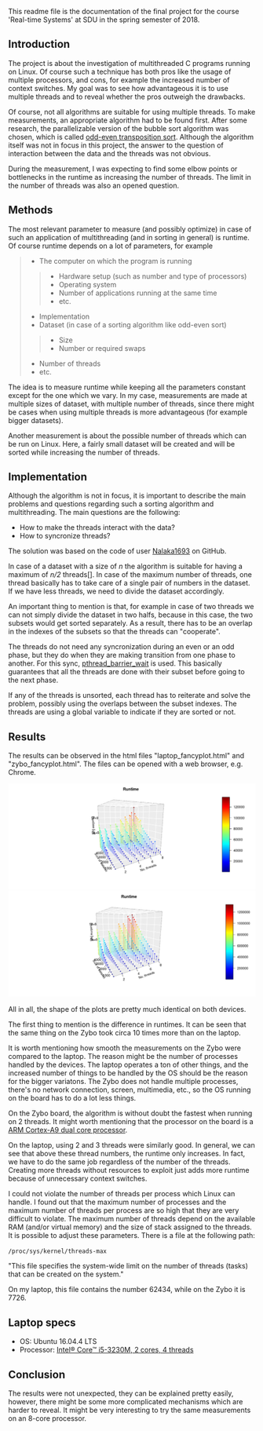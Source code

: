 
This readme file is the documentation of the final project for the course 'Real-time Systems' at SDU in the spring semester of 2018.

## Introduction

The project is about the investigation of multithreaded C programs running on Linux. Of course such a technique has both pros like the usage of multiple processors, and cons, for example the increased number of context switches. My goal was to see how advantageous it is to use multiple threads and to reveal whether the pros outweigh the drawbacks.

Of course, not all algorithms are suitable for using multiple threads. To make measurements, an appropriate algorithm had to be found first. After some research, the parallelizable version of the bubble sort algorithm was chosen, which is called [odd-even transposition sort](https://en.wikipedia.org/wiki/Odd%E2%80%93even_sort). Although the algorithm itself was not in focus in this project, the answer to the question of interaction between the data and the threads was not obvious. 

During the measurement, I was expecting to find some elbow points or bottlenecks in the runtime as increasing the number of threads. The limit in the number of threads was also an opened question.

## Methods

The most relevant parameter to measure (and possibly optimize) in case of such an application of multithreading (and in sorting in general) is runtime. Of course runtime depends on a lot of parameters, for example

>* The computer on which the program is running
>>* Hardware setup (such as number and type of processors)
>>* Operating system
>>* Number of applications running at the same time
>>* etc.
> * Implementation
> * Dataset (in case of a sorting algorithm like odd-even sort)
> > * Size
> > * Number or required swaps
>  * Number of threads
>  * etc.

The idea is to measure runtime while keeping all the parameters constant except for the one which we vary. In my case, measurements are made at multiple sizes of dataset, with multiple number of threads, since there might be cases when using multiple threads is more advantageous (for example bigger datasets).

Another measurement is about the possible number of threads which can be run on Linux. Here, a fairly small dataset will be created and will be sorted while increasing the number of threads.

## Implementation

Although the algorithm is not in focus, it is important to describe the main problems and questions regarding such a sorting algorithm and multithreading. The main questions are the following:

* How to make the threads interact with the data?
* How to syncronize threads?

The solution was based on the code of user [Nalaka1693](https://github.com/Nalaka1693/pthread_odd_even_sort) on GitHub.

In case of a dataset with a size of *n* the algorithm is suitable for having a maximum of *n/2* threads[]. In case of the maximum number of threads, one thread basically has to take care of a single pair of numbers in the dataset. If we have less threads, we need to divide the dataset accordingly.

An important thing to mention is that, for example in case of two threads we can not simply divide the dataset in two halfs, because in this case, the two subsets would get sorted separately. As a result, there has to be an overlap in the indexes of the subsets so that the threads can "cooperate".

The threads do not need any syncronization during an even or an odd phase, but they do when they are making transition from one phase to another. For this sync, [pthread_barrier_wait](http://pubs.opengroup.org/onlinepubs/009695399/functions/pthread_barrier_wait.html) is used. This basically guarantees that all the threads are done with their subset before going to the next phase.

If any of the threads is unsorted, each thread has to reiterate and solve the problem, possibly using the overlaps between the subset indexes. The threads are using a global variable to indicate if they are sorted or not.

## Results

The results can be observed in the html files "laptop_fancyplot.html" and "zybo_fancyplot.html". The files can be opened with a web browser, e.g. Chrome.

![Laptop](/laptop_plot.png "Results on laptop")
![Zybo](/zybo_plot.png "Results on Zybo")

All in all, the shape of the plots are pretty much identical on both devices.

The first thing to mention is the difference in runtimes. It can be seen that the same thing on the Zybo took circa 10 times more than on the laptop.

It is worth mentioning how smooth the measurements on the Zybo were compared to the laptop. The reason might be the number of processes handled by the devices. The laptop operates a ton of other things, and the increased number of things to be handled by the OS should be the reason for the bigger variatons. The Zybo does not handle multiple processes, there's no network connection, screen, multimedia, etc., so the OS running on the board has to do a lot less things.

On the Zybo board, the algorithm is without doubt the fastest when running on 2 threads. It might worth mentioning that the processor on the board is a [ARM Cortex-A9 dual core processor](https://reference.digilentinc.com/reference/programmable-logic/zybo/start).

On the laptop, using 2 and 3 threads were similarly good. In general, we can see that above these thread numbers, the runtime only increases. In fact, we have to do the same job regardless of the number of the threads. Creating more threads without resources to exploit just adds more runtime because of unnecessary context switches.

I could not violate the number of threads per process which Linux can handle. I found out that the maximum number of processes and the maximum number of threads per process are so high that they are very difficult to violate. The maximum number of threads depend on the available RAM (and/or virtual memory) and the size of stack assigned to the threads. It is possible to adjust these parameters. There is a file at the following path:

`/proc/sys/kernel/threads-max`

"This file specifies the system-wide limit on the number
of threads (tasks) that can be created on the system."

On my laptop, this file contains the number 62434, while on the Zybo it is 7726.

## Laptop specs

* OS: Ubuntu 16.04.4 LTS
* Processor: [Intel® Core™ i5-3230M, 2 cores, 4 threads](https://ark.intel.com/products/72056/Intel-Core-i5-3230M-Processor-3M-Cache-up-to-3_20-GHz-BGA)


## Conclusion

The results were not unexpected, they can be explained pretty easily, however, there might be some more complicated mechanisms which are harder to reveal. It might be very interesting to try the same measurements on an 8-core processor.
